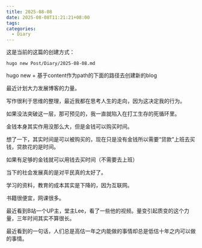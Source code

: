 ```yaml
---
title: 2025-08-08
date: 2025-08-08T11:21:21+08:00
tags: 
categories:
  - Diary
---
```


这是当前的这篇的创建方式：

```
hugo new Post/Diary/2025-08-08.md
```

hugo new  + 基于content作为path的下面的路径去创建新的blog

最近计划大力发展博客的力量。

写作很利于思维的整理，最近我都在思考人生的走向，因为这决定我的行为。

如果没法突破这一层，那可预见的，我一直就陷入在打工生存的死循环里。

金钱本身其实作用没那么大，但是金钱可以购买时间。

想了一下，其实时间是可以被购买的，现在只是没有金钱所以需要“贷款”上班去买钱，贷款花的是时间。

如果有足够的金钱就可以用钱去买时间（不需要去上班）

当下的社会发展真的是对平民真的太好了。

学习的资料，教育的成本其实是下降的，因为互联网。

书籍很便宜，网课很多。

最近看到B站一个UP主，堂主Lee，看了一些他的视频。量变引起质变的这个力量，三年时间其实不算很长。

最近看到的一句话，人们总是高估一年之内能做的事情却总是低估十年之内可以做的事情。
